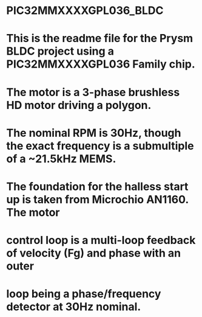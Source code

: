 # PIC32MMXXXXGPL036_BLDC
# This is the readme file for the Prysm BLDC project using a PIC32MMXXXXGPL036 Family chip.
# The motor is a 3-phase brushless HD motor driving a polygon.
# The nominal RPM is 30Hz, though the exact frequency is a submultiple of a ~21.5kHz MEMS.
# 
# The foundation for the halless start up is taken from Microchio AN1160. The motor
# control loop is a multi-loop feedback of velocity (Fg) and phase with an outer
# loop being a phase/frequency detector at 30Hz nominal. 


